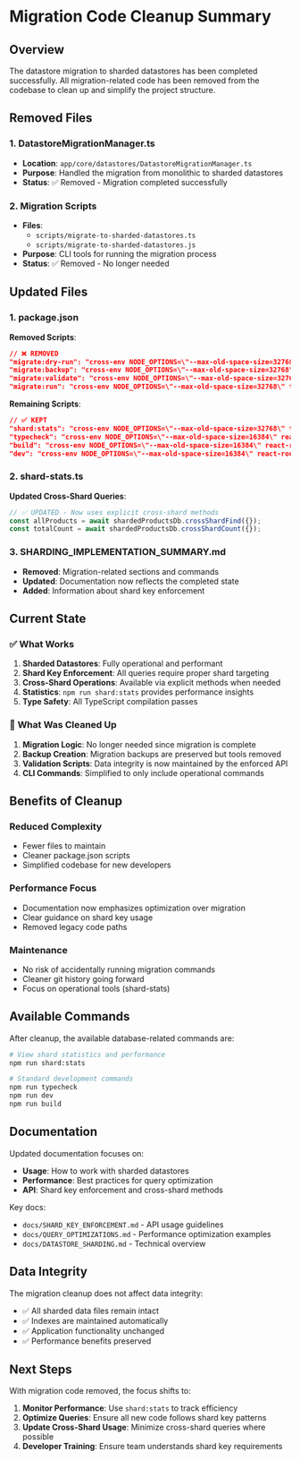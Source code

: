 # Migration Code Cleanup Summary

## Overview

The datastore migration to sharded datastores has been completed successfully. All migration-related code has been removed from the codebase to clean up and simplify the project structure.

## Removed Files

### 1. **DatastoreMigrationManager.ts**

- **Location**: `app/core/datastores/DatastoreMigrationManager.ts`
- **Purpose**: Handled the migration from monolithic to sharded datastores
- **Status**: ✅ Removed - Migration completed successfully

### 2. **Migration Scripts**

- **Files**:
  - `scripts/migrate-to-sharded-datastores.ts`
  - `scripts/migrate-to-sharded-datastores.js`
- **Purpose**: CLI tools for running the migration process
- **Status**: ✅ Removed - No longer needed

## Updated Files

### 1. **package.json**

**Removed Scripts**:

```json
// ❌ REMOVED
"migrate:dry-run": "cross-env NODE_OPTIONS=\"--max-old-space-size=32768\" tsx scripts/migrate-to-sharded-datastores.ts --dry-run",
"migrate:backup": "cross-env NODE_OPTIONS=\"--max-old-space-size=32768\" tsx scripts/migrate-to-sharded-datastores.ts --backup-only",
"migrate:validate": "cross-env NODE_OPTIONS=\"--max-old-space-size=32768\" tsx scripts/migrate-to-sharded-datastores.ts --validate-only",
"migrate:run": "cross-env NODE_OPTIONS=\"--max-old-space-size=32768\" tsx scripts/migrate-to-sharded-datastores.ts --force"
```

**Remaining Scripts**:

```json
// ✅ KEPT
"shard:stats": "cross-env NODE_OPTIONS=\"--max-old-space-size=32768\" tsx scripts/shard-stats.ts",
"typecheck": "cross-env NODE_OPTIONS=\"--max-old-space-size=16384\" react-router typegen && cross-env NODE_OPTIONS=\"--max-old-space-size=16384\" tsc",
"build": "cross-env NODE_OPTIONS=\"--max-old-space-size=16384\" react-router build",
"dev": "cross-env NODE_OPTIONS=\"--max-old-space-size=16384\" react-router dev"
```

### 2. **shard-stats.ts**

**Updated Cross-Shard Queries**:

```typescript
// ✅ UPDATED - Now uses explicit cross-shard methods
const allProducts = await shardedProductsDb.crossShardFind({});
const totalCount = await shardedProductsDb.crossShardCount({});
```

### 3. **SHARDING_IMPLEMENTATION_SUMMARY.md**

- **Removed**: Migration-related sections and commands
- **Updated**: Documentation now reflects the completed state
- **Added**: Information about shard key enforcement

## Current State

### ✅ **What Works**

1. **Sharded Datastores**: Fully operational and performant
2. **Shard Key Enforcement**: All queries require proper shard targeting
3. **Cross-Shard Operations**: Available via explicit methods when needed
4. **Statistics**: `npm run shard:stats` provides performance insights
5. **Type Safety**: All TypeScript compilation passes

### 🧹 **What Was Cleaned Up**

1. **Migration Logic**: No longer needed since migration is complete
2. **Backup Creation**: Migration backups are preserved but tools removed
3. **Validation Scripts**: Data integrity is now maintained by the enforced API
4. **CLI Commands**: Simplified to only include operational commands

## Benefits of Cleanup

### **Reduced Complexity**

- Fewer files to maintain
- Cleaner package.json scripts
- Simplified codebase for new developers

### **Performance Focus**

- Documentation now emphasizes optimization over migration
- Clear guidance on shard key usage
- Removed legacy code paths

### **Maintenance**

- No risk of accidentally running migration commands
- Cleaner git history going forward
- Focus on operational tools (shard-stats)

## Available Commands

After cleanup, the available database-related commands are:

```bash
# View shard statistics and performance
npm run shard:stats

# Standard development commands
npm run typecheck
npm run dev
npm run build
```

## Documentation

Updated documentation focuses on:

- **Usage**: How to work with sharded datastores
- **Performance**: Best practices for query optimization
- **API**: Shard key enforcement and cross-shard methods

Key docs:

- `docs/SHARD_KEY_ENFORCEMENT.md` - API usage guidelines
- `docs/QUERY_OPTIMIZATIONS.md` - Performance optimization examples
- `docs/DATASTORE_SHARDING.md` - Technical overview

## Data Integrity

The migration cleanup does not affect data integrity:

- ✅ All sharded data files remain intact
- ✅ Indexes are maintained automatically
- ✅ Application functionality unchanged
- ✅ Performance benefits preserved

## Next Steps

With migration code removed, the focus shifts to:

1. **Monitor Performance**: Use `shard:stats` to track efficiency
2. **Optimize Queries**: Ensure all new code follows shard key patterns
3. **Update Cross-Shard Usage**: Minimize cross-shard queries where possible
4. **Developer Training**: Ensure team understands shard key requirements
